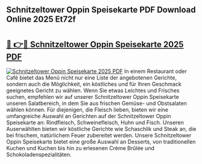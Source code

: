 ## Schnitzeltower Oppin Speisekarte PDF Download Online 2025 Et72f

# <h2><a href="http://gccvkw.nevu.top/?p=Schnitzeltower+Oppin+Speisekarte">🔗 👉🔴 Schnitzeltower Oppin Speisekarte 2025 PDF</a></h2>

[![Schnitzeltower Oppin Speisekarte 2025 PDF](https://i.imgur.com/dBaPXMq.png)](http://gccvkw.nevu.top/?p=Schnitzeltower+Oppin+Speisekarte)
In einem Restaurant oder Café bietet das Menü nicht nur eine Liste der angebotenen Gerichte, sondern auch die Möglichkeit, ein köstliches und für Ihren Geschmack geeignetes Gericht zu wählen. Wenn Sie etwas Leichtes und Frisches suchen, empfehlen wir auf unserer Schnitzeltower Oppin Speisekarte unseren Salatbereich, in dem Sie aus frischen Gemüse- und Obstsalaten wählen können. Für diejenigen, die Fleisch lieben, bieten wir eine umfangreiche Auswahl an Gerichten auf der Schnitzeltower Oppin Speisekarte an: Rindfleisch, Schweinefleisch, Huhn und Fisch. Unseren Auserwählten bieten wir köstliche Gerichte wie Schaschlik und Steak an, die bei frischem, natürlichem Feuer zubereitet werden. Unsere Schnitzeltower Oppin Speisekarte bietet eine große Auswahl an Desserts, von traditionellen Kuchen und Kuchen bis hin zu erlesenen Crème Brûlée und Schokoladenspezialitäten.
